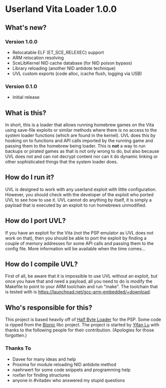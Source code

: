Userland Vita Loader 1.0.0
===============================================================================

## What's new?

### Version 1.0.0

* Relocatable ELF (ET_SCE_RELEXEC) support
* ARM relocation resolving
* SceLibKernel NID cache database (for NID poison bypass)
* Library reloading (another NID antidote technique)
* UVL custom exports (code alloc, icache flush, logging via USB)

### Version 0.1.0

* Initial release

## What is this?

In short, this is a loader that allows running homebrew games on the Vita using 
save-file exploits or similar methods where there is no access to the system 
loader functions (which are found in the kernel). UVL does this by hooking on 
to functions and API calls imported by the running game and passing them to 
the homebrew being loader. This is **not** a way to run backups or pirated 
games as that is not only wrong to do, but also because UVL does not and can 
not decrypt content nor can it do dynamic linking or other sophisticated things 
that the system loader does.

## How do I run it?

UVL is designed to work with any userland exploit with little configuration. 
However, you should check with the developer of the exploit who ported UVL 
to see how to use it. UVL cannot do anything by itself, it is simply a 
payload that is executed by an exploit to run homebrews unmodified.

## How do I port UVL?

If you have an exploit for the Vita (not the PSP emulator as UVL does not work 
on that), then you should be able to port the exploit by finding a couple of 
memory addresses for some API calls and passing them to the config file. 
More information will be available when the time comes...

## How do I compile UVL?

First of all, be aware that it is impossible to use UVL without an exploit, 
but once you have that and need a payload, all you need to do is modify 
the Makefile to point to your ARM toolchain and run "make". The toolchain 
that is tested with is <https://launchpad.net/gcc-arm-embedded/+download>.

## Who's responsible for this?

This project is based heavily off of 
[Half Byte Loader](http://valentine-hbl.googlecode.com/) for the PSP. 
Some code is ripped from the 
[Bionic](https://github.com/android/platform_bionic/) libc project.
The project is started by [Yifan Lu](http://yifan.lu/) with thanks to 
the following people for their contribution. (Apologies for those 
forgotten.)

### Thanks To

* Davee for many ideas and help
* Proxima for module reloading NID antidote method
* naehrwert for some code snippets and programming help
* roxfan for finding structures
* anyone in #vitadev who answered my stupid questions
